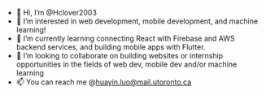 - 👋 Hi, I’m @Hclover2003
- 👀 I’m interested in web development, mobile development, and machine learning!
- 🌱 I’m currently learning connecting React with Firebase and AWS backend services, and building mobile apps with Flutter.
- 💞️ I’m looking to collaborate on building websites or internship opportunities in the fields of web dev, mobile dev and/or machine learning
- 📫 You can reach me @huayin.luo@mail.utoronto.ca
